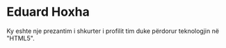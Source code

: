 # Eduard Hoxha

Ky eshte nje prezantim i shkurter i profilit tim duke përdorur teknologjin në "HTML5".